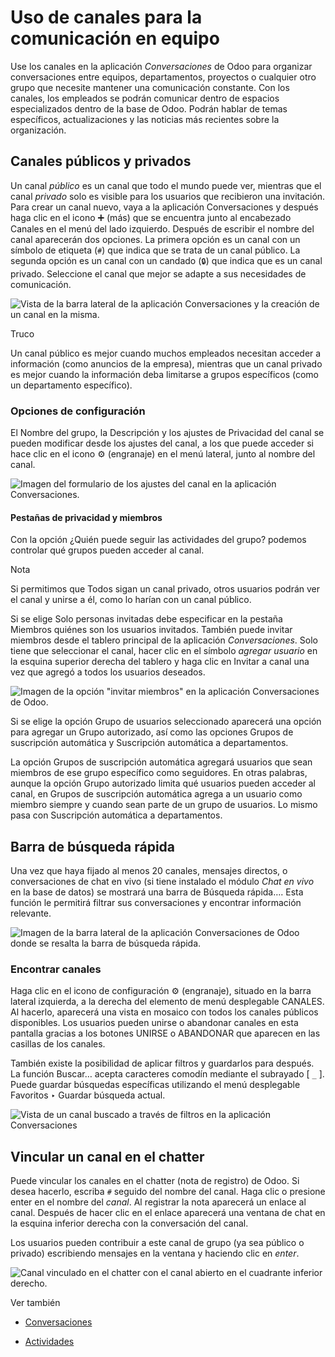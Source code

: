 # Uso de canales para la comunicación en equipo

Use los canales en la aplicación _Conversaciones_ de Odoo para organizar
conversaciones entre equipos, departamentos, proyectos o cualquier otro grupo
que necesite mantener una comunicación constante. Con los canales, los
empleados se podrán comunicar dentro de espacios especializados dentro de la
base de Odoo. Podrán hablar de temas específicos, actualizaciones y las
noticias más recientes sobre la organización.

## Canales públicos y privados

Un canal _público_ es un canal que todo el mundo puede ver, mientras que el
canal _privado_ solo es visible para los usuarios que recibieron una
invitación. Para crear un canal nuevo, vaya a la aplicación Conversaciones y
después haga clic en el icono ➕ (más) que se encuentra junto al encabezado
Canales en el menú del lado izquierdo. Después de escribir el nombre del canal
aparecerán dos opciones. La primera opción es un canal con un símbolo de
etiqueta (`#`) que indica que se trata de un canal público. La segunda opción
es un canal con un candado (`🔒`) que indica que es un canal privado.
Seleccione el canal que mejor se adapte a sus necesidades de comunicación.

![Vista de la barra lateral de la aplicación Conversaciones y la creación de
un canal en la misma.](../../../_images/public-private-channel.png)

Truco

Un canal público es mejor cuando muchos empleados necesitan acceder a
información (como anuncios de la empresa), mientras que un canal privado es
mejor cuando la información deba limitarse a grupos específicos (como un
departamento específico).

### Opciones de configuración

El Nombre del grupo, la Descripción y los ajustes de Privacidad del canal se
pueden modificar desde los ajustes del canal, a los que puede acceder si hace
clic en el icono ⚙️ (engranaje) en el menú lateral, junto al nombre del canal.

![Imagen del formulario de los ajustes del canal en la aplicación
Conversaciones.](../../../_images/channel-settings.png)

#### Pestañas de privacidad y miembros

Con la opción ¿Quién puede seguir las actividades del grupo? podemos controlar
qué grupos pueden acceder al canal.

Nota

Si permitimos que Todos sigan un canal privado, otros usuarios podrán ver el
canal y unirse a él, como lo harían con un canal público.

Si se elige Solo personas invitadas debe especificar en la pestaña Miembros
quiénes son los usuarios invitados. También puede invitar miembros desde el
tablero principal de la aplicación _Conversaciones_. Solo tiene que
seleccionar el canal, hacer clic en el símbolo _agregar usuario_ en la esquina
superior derecha del tablero y haga clic en Invitar a canal una vez que agregó
a todos los usuarios deseados.

![Imagen de la opción "invitar miembros" en la aplicación Conversaciones de
Odoo.](../../../_images/invite-channel.png)

Si se elige la opción Grupo de usuarios seleccionado aparecerá una opción para
agregar un Grupo autorizado, así como las opciones Grupos de suscripción
automática y Suscripción automática a departamentos.

La opción Grupos de suscripción automática agregará usuarios que sean miembros
de ese grupo específico como seguidores. En otras palabras, aunque la opción
Grupo autorizado limita qué usuarios pueden acceder al canal, en Grupos de
suscripción automática agrega a un usuario como miembro siempre y cuando sean
parte de un grupo de usuarios. Lo mismo pasa con Suscripción automática a
departamentos.

## Barra de búsqueda rápida

Una vez que haya fijado al menos 20 canales, mensajes directos, o
conversaciones de chat en vivo (si tiene instalado el módulo _Chat en vivo_ en
la base de datos) se mostrará una barra de Búsqueda rápida…. Esta función le
permitirá filtrar sus conversaciones y encontrar información relevante.

![Imagen de la barra lateral de la aplicación Conversaciones de Odoo donde se
resalta la barra de búsqueda rápida.](../../../_images/quick-search.png)

### Encontrar canales

Haga clic en el icono de configuración ⚙️ (engranaje), situado en la barra
lateral izquierda, a la derecha del elemento de menú desplegable CANALES. Al
hacerlo, aparecerá una vista en mosaico con todos los canales públicos
disponibles. Los usuarios pueden unirse o abandonar canales en esta pantalla
gracias a los botones UNIRSE o ABANDONAR que aparecen en las casillas de los
canales.

También existe la posibilidad de aplicar filtros y guardarlos para después. La
función Buscar… acepta caracteres comodín mediante el subrayado [ `_` ]. Puede
guardar búsquedas específicas utilizando el menú desplegable Favoritos ‣
Guardar búsqueda actual.

![Vista de un canal buscado a través de filtros en la aplicación
Conversaciones](../../../_images/filter.png)

## Vincular un canal en el chatter

Puede vincular los canales en el chatter (nota de registro) de Odoo. Si desea
hacerlo, escriba `#` seguido del nombre del canal. Haga clic o presione enter
en el nombre del _canal_. Al registrar la nota aparecerá un enlace al canal.
Después de hacer clic en el enlace aparecerá una ventana de chat en la esquina
inferior derecha con la conversación del canal.

Los usuarios pueden contribuir a este canal de grupo (ya sea público o
privado) escribiendo mensajes en la ventana y haciendo clic en _enter_.

![Canal vinculado en el chatter con el canal abierto en el cuadrante inferior
derecho.](../../../_images/chatter-channel.png)

Ver también

  * [Conversaciones](../discuss.html)

  * [Actividades](../../essentials/activities.html)

